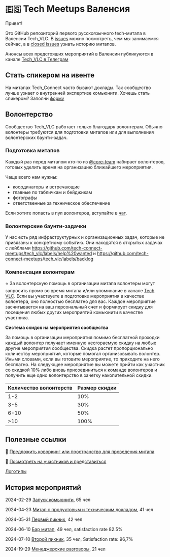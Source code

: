 # 🇪🇸 Tech Meetups Валенсия 

Привет!

Это GitHub репозиторий первого русскоязычного tech-митапа в Валенсии Tech_VLC.
В [issues](https://github.com/tech-connect-meetups/tech_vlc/issues) можно посмотреть, чем мы занимаемся сейчас, а в [closed issues](https://github.com/tech-connect-meetups/tech_vlc/issues?q=is%3Aissue+is%3Aclosed) узнать историю митапов.

Анонсы всех предстояших мероприятий в Валенсии публикуются в канале [Tech_VLC в Телеграм](https://t.me/tech_vlc)

## Стать спикером на ивенте

На митапах Tech_Connect часто бывают доклады. Так сообщество лучше узнает о внутренней экспертизе комьюнити.
Хочешь стать спикером? Заполни [форму](https://github.com/tech-connect-meetups/tech_vlc)

## Волонтерство

Сообщество Tech_VLC работает только благодаря волонтерам. Обычно волонтеры требуются для подготовки митапов или для выполнения волонтерских баунти-задач.

### Подготовка митапов

Каждый раз перед митапом кто-то из [@core-team](https://github.com/orgs/tech-connect-meetups/teams/core-team) набирает волонтеров, готовых уделить время на организацию ближайшего мероприятия.

Чаще всего нам нужны:
- координаторы и встречающие
- главные по табличкам и бейджикам
- фотографы
- ответственные за техническое обеспечение

Если хотите попасть в пул волонтеров, вступайте в [чат](https://t.me/+ueWMk3lNWwZmZGVi).

### Волонтерские баунти-задачки 

У нас есть ряд инфраструктурных и организационных задач, которые не привязаны к конкретному событию. Они находятся в открытых задачах с лейблами https://github.com/tech-connect-meetups/tech_vlc/labels/help%20wanted и https://github.com/tech-connect-meetups/tech_vlc/labels/backlog

### Компенсация волонтерам

⭐ За волонтерскую помощь в организации митапа волонтеры могут запросить промо во время митапа и/или упоминание в канале [Tech VLC](https://t.me/tech_vlc).
Если вы участвуете в подготовке мероприятия в качестве волонтера, оно полностью бесплатно для вас. Каждое мероприятие засчитывается на ваш персональный счет и формирует скидку для посещения любых других мероприятий комьюнити в качестве участника.

**Система скидок на мероприятия сообщества**

За помощь в организации мероприятия помимо бесплатной проходки каждый волонтер получает именную несгораемую скидку на любые другие мероприятия сообщества. Скидка растет пропорционально количеству мероприятий, которые помогал организовывать волонтер. Иными словами, если вы готовите мероприятие, то приходите на него бесплатно. На следующее мероприятие вы можете прийти как участник со скидкой 10% либо вновь присоединиться к команде волонтеров и получить еще одно волонтерство в зачетку накопительной скидки.

| Количество волонтерств  | Размер скидки |
| ------------- | ------------- |
| 1-2  | 10%  |
| 3-5  | 30%  |
| 6-10  | 50%  |
| >10  | 100%  |

## Полезные ссылки

🏢 [Предложить коворкинг или пространство для проведения митапа](https://github.com/tech-connect-meetups/tech_vlc/discussions/5)

📖 [Посмотреть на участников и представиться](https://github.com/tech-connect-meetups/tech_vlc/discussions/10)

[Логотипы](https://drive.google.com/drive/folders/1cPLx0tITiT7G4DaF236eiCgpsQLlF3ms?usp=sharing)

## История мероприятий

2024-02-29 [Запуск комьюнити](https://github.com/tech-connect-meetups/tech_vlc/issues/1), 65 чел

2024-04-23 [Митап с продуктовым и техническим докладом](https://github.com/tech-connect-meetups/tech_vlc/issues/11), 41 чел

2024-05-31 [Первый пикник](https://github.com/tech-connect-meetups/tech_vlc/issues/13), 42 чел

2024-06-10 [Бар митап](https://github.com/tech-connect-meetups/tech_vlc/issues/16), 49 чел, satisfaction rate 82.5%

2024-07-10 [Второй пикник](https://github.com/tech-connect-meetups/tech_vlc/issues/19), 35 чел, Satisfaction rate: 96,7%

2024-19-29 [Менеджерские разговоры](https://github.com/tech-connect-meetups/tech_vlc/issues/22), 21 чел


